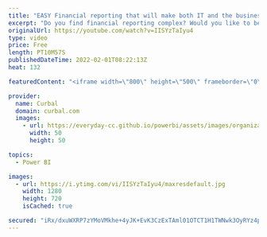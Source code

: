 ```yaml
---
title: "EASY Financial reporting that will make both IT and the business happy 😃"
excerpt: "Do you find financial reporting complex? Would you like to be able to combine the best features of Power BI with the best features in Excel to be able to do easy financial reporting? Then click play and let me show you!  Here you can download all the pbix files: https://curbal.com/donwload-center  SUBSCRIBE"
originalUrl: https://youtube.com/watch?v=IISYzTaIyu4
type: video
price: Free
length: PT10M57S
publishedDateTime: 2022-02-01T08:22:13Z
heat: 132

featuredContent: "<iframe width=\"800\" height=\"500\" frameborder=\"0\" src=\"https://www.youtube.com/embed/IISYzTaIyu4\" allow=\"accelerometer; autoplay; encrypted-media; gyroscope; picture-in-picture\" allowfullscreen></iframe>"

provider:
  name: Curbal
  domain: curbal.com
  images:
    - url: https://everyday-cc.github.io/powerbi/assets/images/organizations/curbal.com-50x50.jpg
      width: 50
      height: 50

topics:
  - Power BI

images:
  - url: https://i.ytimg.com/vi/IISYzTaIyu4/maxresdefault.jpg
    width: 1280
    height: 720
    isCached: true

secured: "iRx/dxuWXRP7zYMoVMkhe+4yJK+EvK3CzExTAml01OTCT1H1TWNwk3OyRYz4p6urF9WlvGpBG9yWVnC6hcVV+2guppGCknWwvOapomWQDs5gWJX3p3zI0GZ7rDrdX4iq4eQRt/6eAsbtsLRMK1jstuOe+MC1ksp8gnU1A3Xv57PKsRXt7FydCgFLYIlwDHW9QVYBNVYe9FgBQH+NwoniGSBdlH6B9RIR7sCyOYtGbRrvSCJnJJ4+gs07VZlTKXNtFjXW84m9nyw4A3pEci8ElRk+JbdXO345WNCx3mlkSN2aQlToHGCBG/RkKLcPbq1kozhW1JTcSItv7pAueHWoN24iUfls32i7n7xdAO3CQa1NoO/prjKEPwK0DBWTYkrjTt0Srs9JuDT9g9sfJRPqmaC7u93YYtMhlItnIcABSPs=;PyFxqfdMGnH+YvItx/qdmg=="
---
```


